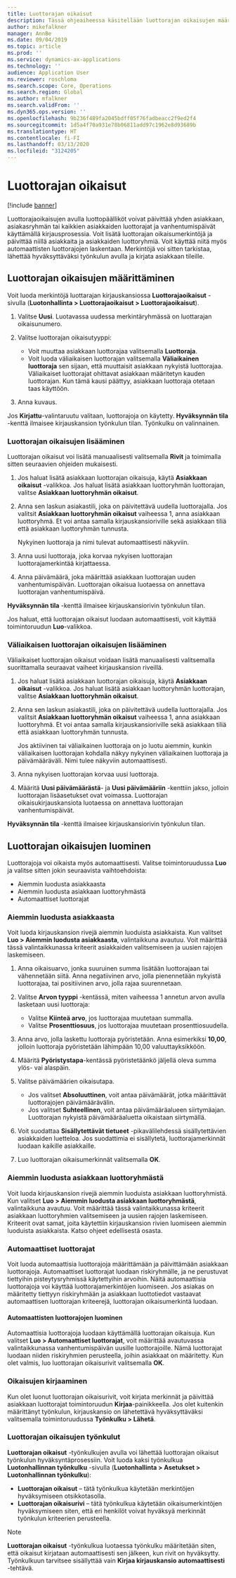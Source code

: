 ```yaml
---
title: Luottorajan oikaisut
description: Tässä ohjeaiheessa käsitellään luottorajan oikaisujen määrittämistä ja lisäämistä.
author: mikefalkner
manager: AnnBe
ms.date: 09/04/2019
ms.topic: article
ms.prod: ''
ms.service: dynamics-ax-applications
ms.technology: ''
audience: Application User
ms.reviewer: roschloma
ms.search.scope: Core, Operations
ms.search.region: Global
ms.author: mfalkner
ms.search.validFrom: ''
ms.dyn365.ops.version: ''
ms.openlocfilehash: 9b236f489fa2045bdff05f76fadbeacc2f9ed2f4
ms.sourcegitcommit: 1d5a4f70a931e78b06811add97c1962e8d93689b
ms.translationtype: HT
ms.contentlocale: fi-FI
ms.lasthandoff: 03/13/2020
ms.locfileid: "3124205"
---
```

# <a name="credit-limit-adjustments"></a>Luottorajan oikaisut 

[!include [banner](../includes/banner.md)]

Luottorajaoikaisujen avulla luottopäälliköt voivat päivittää yhden asiakkaan, asiakasryhmän tai kaikkien asiakkaiden luottorajat ja vanhentumispäivät käyttämällä kirjausprosessia. Voit lisätä luottorajan oikaisumerkintöjä ja päivittää niillä asiakkaita ja asiakkaiden luottoryhmiä. Voit käyttää niitä myös automaattisten luottorajojen laskentaan. Merkintöjä voi sitten tarkistaa, lähettää hyväksyttäväksi työnkulun avulla ja kirjata asiakkaan tileille.

## <a name="set-up-credit-limit-adjustments"></a>Luottorajan oikaisujen määrittäminen

Voit luoda merkintöjä luottarajan kirjauskansiossa **Luottorajaoikaisut** -sivulla (**Luotonhallinta \> Luottorajaoikaisut \> Luottorajaoikaisut**).

1. Valitse **Uusi**. Luotavassa uudessa merkintäryhmässä on luottarajan oikaisunumero.
2. Valitse luottorajan oikaisutyyppi:

    - Voit muuttaa asiakkaan luottorajaa valitsemalla **Luottoraja**.
    - Voit luoda väliaikaisen luottorajan valitsemalla **Väliaikainen luottoraja** sen sijaan, että muuttaisit asiakkaan nykyistä luottorajaa. Väliaikaiset luottorajat ohittavat asiakkaan määritetyn kauden luottorajan. Kun tämä kausi päättyy, asiakkaan luottoraja otetaan taas käyttöön.
3. Anna kuvaus. 

Jos **Kirjattu**-valintaruutu valitaan, luottorajoja on käytetty. **Hyväksynnän tila** -kenttä ilmaisee kirjauskansion työnkulun tilan. Työnkulku on valinnainen.

### <a name="add-credit-limit-adjustments"></a>Luottorajan oikaisujen lisääminen

Luottorajan oikaisut voi lisätä manuaalisesti valitsemalla **Rivit** ja toimimalla sitten seuraavien ohjeiden mukaisesti.

1. Jos haluat lisätä asiakkaan luottorajan oikaisuja, käytä **Asiakkaan oikaisut** -valikkoa. Jos haluat lisätä asiakkaan luottoryhmän luottorajan, valitse **Asiakkaan luottoryhmän oikaisut**.
2. Anna sen laskun asiakastili, joka on päivitettävä uudella luottorajalla. Jos valitsit **Asiakkaan luottoryhmän oikaisut** vaiheessa 1, anna asiakkaan luottoryhmä. Et voi antaa samalla kirjauskansioriville sekä asiakkaan tiliä että asiakkaan luottoryhmän tunnusta.

    Nykyinen luottoraja ja nimi tulevat automaattisesti näkyviin.

3. Anna uusi luottoraja, joka korvaa nykyisen luottorajan luottorajamerkintää kirjattaessa.
4. Anna päivämäärä, joka määrittää asiakkaan luottorajan uuden vanhentumispäivän. Luottorajan oikaisua luotaessa on annettava luottorajan vanhentumispäivä.

**Hyväksynnän tila** -kenttä ilmaisee kirjauskansiorivin työnkulun tilan.

Jos haluat, että luottorajan oikaisut luodaan automaattisesti, voit käyttää toimintoruudun **Luo**-valikkoa.
 
### <a name="add-temporary-credit-limit-adjustments"></a>Väliaikaisen luottorajan oikaisujen lisääminen

Väliaikaiset luottorajan oikaisut voidaan lisätä manuaalisesti valitsemalla suorittamalla seuraavat vaiheet kirjauskansion riveillä.

1. Jos haluat lisätä asiakkaan luottorajan oikaisuja, käytä **Asiakkaan oikaisut** -valikkoa. Jos haluat lisätä asiakkaan luottoryhmän luottorajan, valitse **Asiakkaan luottoryhmän oikaisut**.
2. Anna sen laskun asiakastili, joka on päivitettävä uudella luottorajalla. Jos valitsit **Asiakkaan luottoryhmän oikaisut** vaiheessa 1, anna asiakkaan luottoryhmä. Et voi antaa samalla kirjauskansioriville sekä asiakkaan tiliä että asiakkaan luottoryhmän tunnusta.

    Jos aktiivinen tai väliaikainen luottoraja on jo luotu aiemmin, kunkin väliaikaisen luottorajan kohdalla näkyy nykyinen väliaikainen luottoraja ja päivämääräväli. Nimi tulee näkyviin automaattisesti.

3. Anna nykyisen luottorajan korvaa uusi luottoraja.
4. Määritä **Uusi päivämäärästä**- ja **Uusi päivämääriin** -kenttiin jakso, jolloin luottorajan lisäasetukset ovat voimassa. Luottorajan oikaisukirjauskansiota luotaessa on annettava luottorajan vanhentumispäivät.

**Hyväksynnän tila** -kenttä ilmaisee kirjauskansiorivin työnkulun tilan.

## <a name="generate-credit-limit-adjustments"></a>Luottorajan oikaisujen luominen

Luottorajoja voi oikaista myös automaattisesti. Valitse toimintoruudussa **Luo** ja valitse sitten jokin seuraavista vaihtoehdoista:

- Aiemmin luodusta asiakkaasta
- Aiemmin luodusta asiakkaan luottoryhmästä
- Automaattiset luottorajat

### <a name="from-existing-customer"></a>Aiemmin luodusta asiakkaasta

Voit luoda kirjauskansion rivejä aiemmin luoduista asiakkaista. Kun valitset **Luo \> Aiemmin luodusta asiakkaasta**, valintaikkuna avautuu. Voit määrittää tässä valintaikkunassa kriteerit asiakkaiden valitsemiseen ja uusien rajojen laskemiseen.

1. Anna oikaisuarvo, jonka suuruinen summa lisätään luottorajaan tai vähennetään siitä. Anna negatiivinen arvo, jolla pienennetään nykyistä luottorajaa, tai positiivinen arvo, jolla rajaa suurennetaan.
2. Valitse **Arvon tyyppi** -kentässä, miten vaiheessa 1 annetun arvon avulla lasketaan uusi luottoraja:

    - Valitse **Kiinteä arvo**, jos luottorajaa muutetaan summalla.
    - Valitse **Prosenttiosuus**, jos luottorajaa muutetaan prosenttiosuudella.

3. Anna arvo, jolla laskettu luottoraja pyöristetään. Anna esimerkiksi **10,00**, jolloin luottoraja pyöristetään lähimpään 10,00 valuuttayksikköön.
4. Määritä **Pyöristystapa**-kentässä pyöristetäänkö jäljellä oleva summa ylös- vai alaspäin.
5. Valitse päivämäärien oikaisutapa.

    - Jos valitset **Absoluuttinen**, voit antaa päivämäärät, jotka määrittävät luottorajojen päivämäärävälin.
    - Jos valitset **Suhteellinen**, voit antaa päivämääräalueen siirtymäajan. Luottorajan nykyistä päivämääräaluetta oikaistaan siirtymällä.

6. Voit suodattaa **Sisällytettävät tietueet** -pikavälilehdessä sisällytettävien asiakkaiden luetteloa. Jos suodattimia ei sisällytetä, luottorajamerkinnät luodaan kaikille asiakkaille.
7. Luo luottorajan oikaisumerkinnät valitsemalla **OK**.

### <a name="from-existing-customer-credit-group"></a>Aiemmin luodusta asiakkaan luottoryhmästä

Voit luoda kirjauskansion rivejä aiemmin luoduista asiakkaan luottoryhmistä. Kun valitset **Luo \> Aiemmin luodusta asiakkaan luottoryhmästä**, valintaikkuna avautuu. Voit määrittää tässä valintaikkunassa kriteerit asiakkaan luottoryhmien valitsemiseen ja uusien rajojen laskemiseen. Kriteerit ovat samat, joita käytettiin kirjauskansion rivien luomiseen aiemmin luoduista asiakkaista. Katso ohjeet edellisestä osasta.

### <a name="automatic-credit-limits"></a>Automaattiset luottorajat

Voit luoda automaattisia luottorajoja määrittämään ja päivittämään asiakkaan luottorajoja. Automaattiset luottorajat luodaan riskiryhmälle, ja ne perustuvat tiettyihin pisteytysryhmissä käytettyihin arvoihin. Näitä automaattisia luottorajoja voi käyttää luottorajamerkintöjen luomiseen. Jos asiakas on määritetty tiettyyn riskiryhmään ja asiakkaan luottotiedot vastaavat automaattisen luottorajan kriteerejä, luottorajan oikaisumerkintä luodaan.

#### <a name="create-automatic-credit-limits"></a>Automaattisten luottorajojen luominen

Automaattisia luottorajoja luodaan käyttämällä luottorajan oikaisuja. Kun valitset **Luo \> Automaattiset luottorajat**, voit määrittää avautuvassa valintaikkunassa vanhentumispäivän uusille luottorajoille. Nämä luottorajat luodaan niiden riskiryhmien perusteella, joihin asiakkaat on määritetty. Kun olet valmis, luo luottorajan oikaisurivit valitsemalla **OK**.

### <a name="post-adjustments"></a>Oikaisujen kirjaaminen

Kun olet luonut luottorajan oikaisurivit, voit kirjata merkinnät ja päivittää asiakkaan luottorajat toimintoruudun **Kirjaa**-painikkeella. Jos olet kuitenkin määrittänyt työnkulun, kirjauskansio on lähetettävä hyväksyttäväksi valitsemalla toimintoruudussa **Työnkulku \> Lähetä**.

### <a name="credit-limit-adjustments-workflows"></a>Luottorajan oikaisujen työnkulut

**Luottorajan oikaisut** -työnkulkujen avulla voi lähettää luottorajan oikaisut työnkulun hyväksyntäprosessiin. Voit luoda kaksi työnkulkua **Luotonhallinnan työnkulku** -sivulla (**Luotonhallinta \> Asetukset \> Luotonhallinnan työnkulku**):

- **Luottorajan oikaisut** – tätä työnkulkua käytetään merkintöjen hyväksymiseen otsikkotasolla.
- **Luottorajan oikaisurivi** – tätä työnkulkua käytetään oikaisumerkintöjen hyväksymiseen siten, että eri henkilöt voivat hyväksyä merkinnät työnkulun kriteerien perusteella.

> [!NOTE]
> **Luottorajan oikaisut** -työnkulkua luotaessa työnkulku määritetään siten, että oikaisut kirjataan automaattisesti sen jälkeen, kun rivit on hyväksytty. Työnkulkuun tarvitsee sisällyttää vain **Kirjaa kirjauskansio automaattisesti** -tehtävä.
